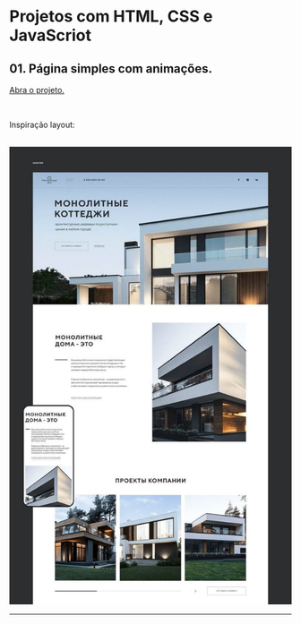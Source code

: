 # Projetos com HTML, CSS e JavaScriot
 
<h2>01. Página simples com animações.</h2>
<a href="https://esteroliveira04.github.io/js-html-css/"><p>Abra o projeto.</p></a>
<br>
<p>Inspiração layout:</p>
<br>
<img src="assets/download.jpg">
<hr>
